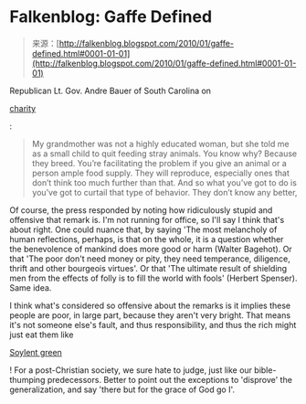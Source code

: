 <!--yml
category: 未分类
date: 2024-05-12 21:39:21
-->

# Falkenblog: Gaffe Defined

> 来源：[http://falkenblog.blogspot.com/2010/01/gaffe-defined.html#0001-01-01](http://falkenblog.blogspot.com/2010/01/gaffe-defined.html#0001-01-01)

Republican Lt. Gov. Andre Bauer of South Carolina on

[charity](http://chattahbox.com/us/2010/01/24/sc-lt-gov-poor-like-stray-animals-dont-feed-them-or-they-breed/)

:

> My grandmother was not a highly educated woman, but she told me as a small child to quit feeding stray animals. You know why? Because they breed. You’re facilitating the problem if you give an animal or a person ample food supply. They will reproduce, especially ones that don’t think too much further than that. And so what you’ve got to do is you’ve got to curtail that type of behavior. They don’t know any better,

Of course, the press responded by noting how ridiculously stupid and offensive that remark is. I'm not running for office, so I'll say I think that's about right. One could nuance that, by saying 'The most melancholy of human reflections, perhaps, is that on the whole, it is a question whether the benevolence of mankind does more good or harm (Walter Bagehot). Or that 'The poor don't need money or pity, they need temperance, diligence, thrift and other bourgeois virtues'. Or that 'The ultimate result of shielding men from the effects of folly is to fill the world with fools' (Herbert Spenser). Same idea.

I think what's considered so offensive about the remarks is it implies these people are poor, in large part, because they aren't very bright. That means it's not someone else's fault, and thus responsibility, and thus the rich might just eat them like

[Soylent green](http://en.wikipedia.org/wiki/Soylent_Green)

! For a post-Christian society, we sure hate to judge, just like our bible-thumping predecessors. Better to point out the exceptions to 'disprove' the generalization, and say 'there but for the grace of God go I'.